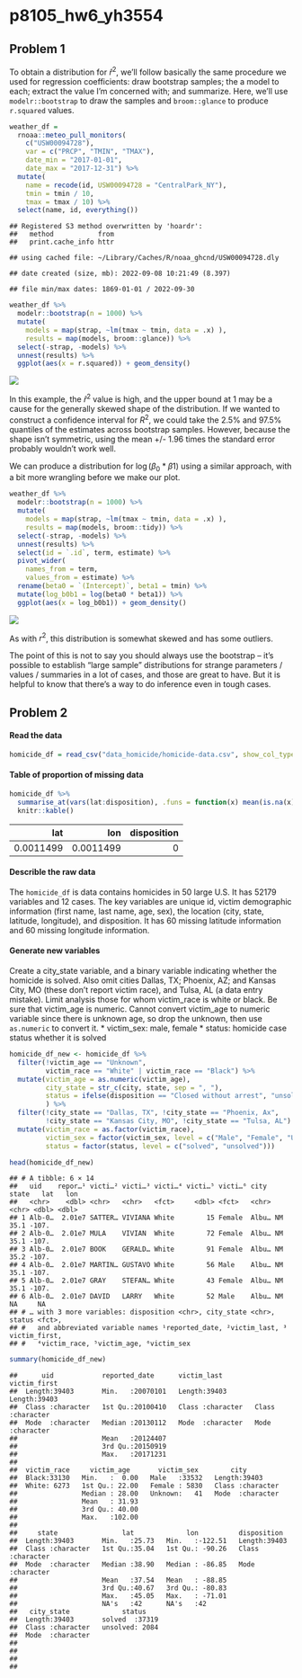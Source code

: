 p8105_hw6_yh3554
================

## Problem 1

To obtain a distribution for $\hat{r}^2$, we’ll follow basically the
same procedure we used for regression coefficients: draw bootstrap
samples; the a model to each; extract the value I’m concerned with; and
summarize. Here, we’ll use `modelr::bootstrap` to draw the samples and
`broom::glance` to produce `r.squared` values.

``` r
weather_df = 
  rnoaa::meteo_pull_monitors(
    c("USW00094728"),
    var = c("PRCP", "TMIN", "TMAX"), 
    date_min = "2017-01-01",
    date_max = "2017-12-31") %>%
  mutate(
    name = recode(id, USW00094728 = "CentralPark_NY"),
    tmin = tmin / 10,
    tmax = tmax / 10) %>%
  select(name, id, everything())
```

    ## Registered S3 method overwritten by 'hoardr':
    ##   method           from
    ##   print.cache_info httr

    ## using cached file: ~/Library/Caches/R/noaa_ghcnd/USW00094728.dly

    ## date created (size, mb): 2022-09-08 10:21:49 (8.397)

    ## file min/max dates: 1869-01-01 / 2022-09-30

``` r
weather_df %>% 
  modelr::bootstrap(n = 1000) %>% 
  mutate(
    models = map(strap, ~lm(tmax ~ tmin, data = .x) ),
    results = map(models, broom::glance)) %>% 
  select(-strap, -models) %>% 
  unnest(results) %>% 
  ggplot(aes(x = r.squared)) + geom_density()
```

![](p8105_hw6_yh3554_files/figure-gfm/unnamed-chunk-1-1.png)<!-- -->

In this example, the $\hat{r}^2$ value is high, and the upper bound at 1
may be a cause for the generally skewed shape of the distribution. If we
wanted to construct a confidence interval for $R^2$, we could take the
2.5% and 97.5% quantiles of the estimates across bootstrap samples.
However, because the shape isn’t symmetric, using the mean +/- 1.96
times the standard error probably wouldn’t work well.

We can produce a distribution for $\log(\beta_0 * \beta1)$ using a
similar approach, with a bit more wrangling before we make our plot.

``` r
weather_df %>% 
  modelr::bootstrap(n = 1000) %>% 
  mutate(
    models = map(strap, ~lm(tmax ~ tmin, data = .x) ),
    results = map(models, broom::tidy)) %>% 
  select(-strap, -models) %>% 
  unnest(results) %>% 
  select(id = `.id`, term, estimate) %>% 
  pivot_wider(
    names_from = term, 
    values_from = estimate) %>% 
  rename(beta0 = `(Intercept)`, beta1 = tmin) %>% 
  mutate(log_b0b1 = log(beta0 * beta1)) %>% 
  ggplot(aes(x = log_b0b1)) + geom_density()
```

![](p8105_hw6_yh3554_files/figure-gfm/unnamed-chunk-2-1.png)<!-- -->

As with $r^2$, this distribution is somewhat skewed and has some
outliers.

The point of this is not to say you should always use the bootstrap –
it’s possible to establish “large sample” distributions for strange
parameters / values / summaries in a lot of cases, and those are great
to have. But it is helpful to know that there’s a way to do inference
even in tough cases.

## Problem 2

#### Read the data

``` r
homicide_df = read_csv("data_homicide/homicide-data.csv", show_col_types = FALSE)
```

#### Table of proportion of missing data

``` r
homicide_df %>% 
  summarise_at(vars(lat:disposition), .funs = function(x) mean(is.na(x))) %>%
  knitr::kable()
```

|       lat |       lon | disposition |
|----------:|----------:|------------:|
| 0.0011499 | 0.0011499 |           0 |

#### Describle the raw data

The `homicide_df` is data contains homicides in 50 large U.S. It has
52179 variables and 12 cases. The key variables are unique id, victim
demographic information (first name, last name, age, sex), the location
(city, state, latitude, longitude), and disposition. It has 60 missing
latitude information and 60 missing longitude information.

#### Generate new variables

Create a city_state variable, and a binary variable indicating whether
the homicide is solved. Also omit cities Dallas, TX; Phoenix, AZ; and
Kansas City, MO (these don’t report victim race), and Tulsa, AL (a data
entry mistake). Limit analysis those for whom victim_race is white or
black. Be sure that victim_age is numeric. Cannot convert victim_age to
numeric variable since there is unknown age, so drop the unknown, then
use `as.numeric` to convert it. \* victim_sex: male, female \* status:
homicide case status whether it is solved

``` r
homicide_df_new <- homicide_df %>%
  filter(!victim_age == "Unknown", 
         victim_race == "White" | victim_race == "Black") %>%
  mutate(victim_age = as.numeric(victim_age),
         city_state = str_c(city, state, sep = ", "),
         status = ifelse(disposition == "Closed without arrest", "unsolved", "solved"),
         ) %>%
  filter(!city_state == "Dallas, TX", !city_state == "Phoenix, Ax", 
         !city_state == "Kansas City, MO", !city_state == "Tulsa, AL") %>%
  mutate(victim_race = as.factor(victim_race),
         victim_sex = factor(victim_sex, level = c("Male", "Female", "Unknown")),
         status = factor(status, level = c("solved", "unsolved")))

head(homicide_df_new)
```

    ## # A tibble: 6 × 14
    ##   uid    repor…¹ victi…² victi…³ victi…⁴ victi…⁵ victi…⁶ city  state   lat   lon
    ##   <chr>    <dbl> <chr>   <chr>   <fct>     <dbl> <fct>   <chr> <chr> <dbl> <dbl>
    ## 1 Alb-0…  2.01e7 SATTER… VIVIANA White        15 Female  Albu… NM     35.1 -107.
    ## 2 Alb-0…  2.01e7 MULA    VIVIAN  White        72 Female  Albu… NM     35.1 -107.
    ## 3 Alb-0…  2.01e7 BOOK    GERALD… White        91 Female  Albu… NM     35.2 -107.
    ## 4 Alb-0…  2.01e7 MARTIN… GUSTAVO White        56 Male    Albu… NM     35.1 -107.
    ## 5 Alb-0…  2.01e7 GRAY    STEFAN… White        43 Female  Albu… NM     35.1 -107.
    ## 6 Alb-0…  2.01e7 DAVID   LARRY   White        52 Male    Albu… NM     NA     NA 
    ## # … with 3 more variables: disposition <chr>, city_state <chr>, status <fct>,
    ## #   and abbreviated variable names ¹​reported_date, ²​victim_last, ³​victim_first,
    ## #   ⁴​victim_race, ⁵​victim_age, ⁶​victim_sex

``` r
summary(homicide_df_new)
```

    ##      uid            reported_date      victim_last        victim_first      
    ##  Length:39403       Min.   :20070101   Length:39403       Length:39403      
    ##  Class :character   1st Qu.:20100410   Class :character   Class :character  
    ##  Mode  :character   Median :20130112   Mode  :character   Mode  :character  
    ##                     Mean   :20124407                                        
    ##                     3rd Qu.:20150919                                        
    ##                     Max.   :20171231                                        
    ##                                                                             
    ##  victim_race     victim_age       victim_sex        city          
    ##  Black:33130   Min.   :  0.00   Male   :33532   Length:39403      
    ##  White: 6273   1st Qu.: 22.00   Female : 5830   Class :character  
    ##                Median : 28.00   Unknown:   41   Mode  :character  
    ##                Mean   : 31.93                                     
    ##                3rd Qu.: 40.00                                     
    ##                Max.   :102.00                                     
    ##                                                                   
    ##     state                lat             lon          disposition       
    ##  Length:39403       Min.   :25.73   Min.   :-122.51   Length:39403      
    ##  Class :character   1st Qu.:35.04   1st Qu.: -90.26   Class :character  
    ##  Mode  :character   Median :38.90   Median : -86.85   Mode  :character  
    ##                     Mean   :37.54   Mean   : -88.85                     
    ##                     3rd Qu.:40.67   3rd Qu.: -80.83                     
    ##                     Max.   :45.05   Max.   : -71.01                     
    ##                     NA's   :42      NA's   :42                          
    ##   city_state             status     
    ##  Length:39403       solved  :37319  
    ##  Class :character   unsolved: 2084  
    ##  Mode  :character                   
    ##                                     
    ##                                     
    ##                                     
    ## 

